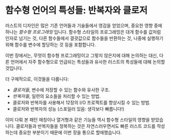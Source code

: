 # 함수형 언어의 특성들: 반복자와 클로저

러스트의 디자인은 많은 기존 언어들과 기술들에서 영감을 얻었으며,
중요한 영향 중에 하나는 *함수형 프로그래밍* 입니다.
함수형 스타일의 프로그래밍은 대개 함수를 값처럼 인자로 넘기는 것, 
다른 함수들에서 결괏값으로 함수들을 반환하는 것, 나중에 실행하기 
위해 함수를 변수에 할당하는 것 등을 포함합니다. 

이번 장에서는, 무엇이 함수형 프로그래밍이고 그렇지 않은지에 대해 
논의하는 대신, 다른 언어에서 자주 함수형으로 언급되는 특성들과 
유사한 러스트의 특성들에 대해 논의할 것입니다.

더 구체적으로, 이것들을 다룹니다:

* *클로저들*, 변수에 저장할 수 있는 함수와 유사한 구조.
* *반복자들*, 일련의 요소들을 처리할 수 있는 방법.
* 클로저와 반복자를 사용해서 12장의 I/O 프로젝트를 향샹시킬 수 있는 방법.
* 클로저와 반복자의 성능 (스포일러 있음: 생각보다 빠릅니다!)

이미 다뤄 본 패턴 매칭이나 열거형과 같은 기능들 역시 함수형
스타일의 영향을 받았습니다. 클로저들과 반복자들을 정복하는 것은 
자연스러우면서도 빠른 러스트 코드를 작성하는데 중요한 부분이기 
때문에 이번 장을 통으로 할애했습니다.
